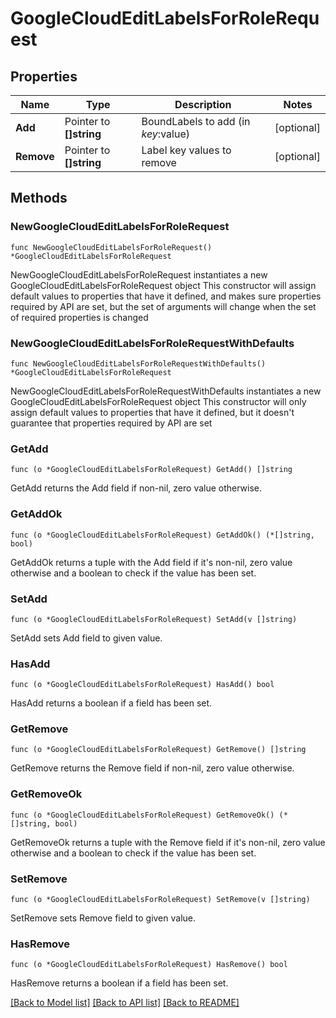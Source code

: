 # GoogleCloudEditLabelsForRoleRequest


## Properties

Name | Type | Description | Notes
------------ | ------------- | ------------- | -------------
**Add** | Pointer to **[]string** | BoundLabels to add (in $key:$value) | [optional] 
**Remove** | Pointer to **[]string** | Label key values to remove | [optional] 



## Methods


### NewGoogleCloudEditLabelsForRoleRequest

`func NewGoogleCloudEditLabelsForRoleRequest() *GoogleCloudEditLabelsForRoleRequest`

NewGoogleCloudEditLabelsForRoleRequest instantiates a new GoogleCloudEditLabelsForRoleRequest object
This constructor will assign default values to properties that have it defined,
and makes sure properties required by API are set, but the set of arguments
will change when the set of required properties is changed

### NewGoogleCloudEditLabelsForRoleRequestWithDefaults

`func NewGoogleCloudEditLabelsForRoleRequestWithDefaults() *GoogleCloudEditLabelsForRoleRequest`

NewGoogleCloudEditLabelsForRoleRequestWithDefaults instantiates a new GoogleCloudEditLabelsForRoleRequest object
This constructor will only assign default values to properties that have it defined,
but it doesn't guarantee that properties required by API are set


### GetAdd

`func (o *GoogleCloudEditLabelsForRoleRequest) GetAdd() []string`

GetAdd returns the Add field if non-nil, zero value otherwise.

### GetAddOk

`func (o *GoogleCloudEditLabelsForRoleRequest) GetAddOk() (*[]string, bool)`

GetAddOk returns a tuple with the Add field if it's non-nil, zero value otherwise
and a boolean to check if the value has been set.

### SetAdd

`func (o *GoogleCloudEditLabelsForRoleRequest) SetAdd(v []string)`

SetAdd sets Add field to given value.


### HasAdd

`func (o *GoogleCloudEditLabelsForRoleRequest) HasAdd() bool`

HasAdd returns a boolean if a field has been set.




### GetRemove

`func (o *GoogleCloudEditLabelsForRoleRequest) GetRemove() []string`

GetRemove returns the Remove field if non-nil, zero value otherwise.

### GetRemoveOk

`func (o *GoogleCloudEditLabelsForRoleRequest) GetRemoveOk() (*[]string, bool)`

GetRemoveOk returns a tuple with the Remove field if it's non-nil, zero value otherwise
and a boolean to check if the value has been set.

### SetRemove

`func (o *GoogleCloudEditLabelsForRoleRequest) SetRemove(v []string)`

SetRemove sets Remove field to given value.


### HasRemove

`func (o *GoogleCloudEditLabelsForRoleRequest) HasRemove() bool`

HasRemove returns a boolean if a field has been set.









[[Back to Model list]](../README.md#documentation-for-models) [[Back to API list]](../README.md#documentation-for-api-endpoints) [[Back to README]](../README.md)


